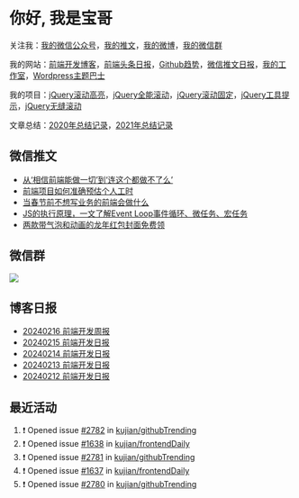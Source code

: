 
# 你好, 我是宝哥

关注我：[我的微信公众号](https://open.weixin.qq.com/qr/code?username=caibaojian_com)，[我的推文](https://weixin.qdkfweb.cn/)，[我的微博](https://weibo.com/kujian)，[我的微信群](https://qdkfweb.cn/go/weixinqun)

我的网站：[前端开发博客](https://qdkfweb.cn/)，[前端头条日报](https://toutiao.qdkfweb.cn/)，[Github趋势](https://github.qdkfweb.cn/)，[微信推文日报](https://weixin.qdkfweb.cn/)，[我的工作室](https://diy.qdkfweb.cn/)，[Wordpress主题巴士](https://wp.qdkfweb.cn/)

我的项目：[jQuery滚动高亮](https://github.com/kujian/scrollHighlight)，[jQuery全能滚动](https://github.com/kujian/power-slider)，[jQuery滚动固定](https://github.com/kujian/scrollfix)，[jQuery工具提示](https://github.com/kujian/tooltip)，[jQuery无缝滚动](http://github.com/kujian/scrollForever)

文章总结：[2020年总结记录](https://mp.weixin.qq.com/s/u0YW8BFWYLquVauhHrkSMQ)，[2021年总结记录](https://mp.weixin.qq.com/s/zMnxIpxMdDrIyuLxHRnSPw)


## 微信推文

<!-- BLOG-POST-LIST:START -->
- [从‘相信前端能做一切’到‘连这个都做不了么’](https://weixin.qdkfweb.cn/40349.html)
- [前端项目如何准确预估个人工时](https://weixin.qdkfweb.cn/40306.html)
- [当春节前不想写业务的前端会做什么](https://weixin.qdkfweb.cn/40275.html)
- [JS的执行原理，一文了解Event Loop事件循环、微任务、宏任务](https://weixin.qdkfweb.cn/40249.html)
- [两款带气泡和动画的龙年红包封面免费领](https://weixin.qdkfweb.cn/40185.html)
<!-- BLOG-POST-LIST:END -->

## 微信群

![](https://qdkfweb.cn/d/uploads/2023/12/wechat.png?d=20240112)

## 博客日报

<!-- DAILY:START -->
- [20240216 前端开发周报](https://qdkfweb.cn/fe-weekly-20240216.html)
- [20240215 前端开发日报](https://qdkfweb.cn/fe-daily-20240215.html)
- [20240214 前端开发日报](https://qdkfweb.cn/fe-daily-20240214.html)
- [20240213 前端开发日报](https://qdkfweb.cn/fe-daily-20240213.html)
- [20240212 前端开发日报](https://qdkfweb.cn/fe-daily-20240212.html)
<!-- DAILY:END -->


## 最近活动

<!--START_SECTION:activity-->
1. ❗ Opened issue [#2782](https://github.com/kujian/githubTrending/issues/2782) in [kujian/githubTrending](https://github.com/kujian/githubTrending)
2. ❗ Opened issue [#1638](https://github.com/kujian/frontendDaily/issues/1638) in [kujian/frontendDaily](https://github.com/kujian/frontendDaily)
3. ❗ Opened issue [#2781](https://github.com/kujian/githubTrending/issues/2781) in [kujian/githubTrending](https://github.com/kujian/githubTrending)
4. ❗ Opened issue [#1637](https://github.com/kujian/frontendDaily/issues/1637) in [kujian/frontendDaily](https://github.com/kujian/frontendDaily)
5. ❗ Opened issue [#2780](https://github.com/kujian/githubTrending/issues/2780) in [kujian/githubTrending](https://github.com/kujian/githubTrending)
<!--END_SECTION:activity-->
